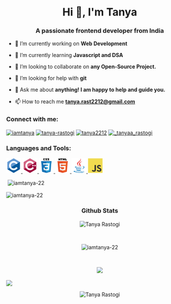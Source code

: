 <h1 align="center">Hi 👋, I'm Tanya</h1>
<h3 align="center">A passionate frontend developer from India</h3>

- 🔭 I’m currently working on **Web Development**

- 🌱 I’m currently learning **Javascript and DSA**

- 👯 I’m looking to collaborate on **any Open-Source Project.**

- 🤝 I’m looking for help with **git**

- 💬 Ask me about **anything! I am happy to help and guide you.**

- 📫 How to reach me **tanya.rast2212@gmail.com**

<h3 align="left">Connect with me:</h3>
<p align="left">
<a href="https://dev.to/iamtanya" target="blank"><img align="center" src="https://cdn.jsdelivr.net/npm/simple-icons@3.0.1/icons/dev-dot-to.svg" alt="iamtanya" height="30" width="40" /></a>
<a href="https://linkedin.com/in/tanya-rastogi" target="blank"><img align="center" src="https://raw.githubusercontent.com/rahuldkjain/github-profile-readme-generator/master/src/images/icons/Social/linked-in-alt.svg" alt="tanya-rastogi" height="30" width="40" /></a>
<a href="https://www.codechef.com/users/tanya2212" target="blank"><img align="center" src="https://cdn.jsdelivr.net/npm/simple-icons@3.1.0/icons/codechef.svg" alt="tanya2212" height="30" width="40" /></a>
<a href="https://www.hackerrank.com/_tanyaa_rastogi" target="blank"><img align="center" src="https://raw.githubusercontent.com/rahuldkjain/github-profile-readme-generator/master/src/images/icons/Social/hackerrank.svg" alt="_tanyaa_rastogi" height="30" width="40" /></a>
</p>

<h3 align="left">Languages and Tools:</h3>
<p align="left"> <a href="https://www.cprogramming.com/" target="_blank"> <img src="https://raw.githubusercontent.com/devicons/devicon/master/icons/c/c-original.svg" alt="c" width="40" height="40"/> </a> <a href="https://www.w3schools.com/cpp/" target="_blank"> <img src="https://raw.githubusercontent.com/devicons/devicon/master/icons/cplusplus/cplusplus-original.svg" alt="cplusplus" width="40" height="40"/> </a> <a href="https://www.w3schools.com/css/" target="_blank"> <img src="https://raw.githubusercontent.com/devicons/devicon/master/icons/css3/css3-original-wordmark.svg" alt="css3" width="40" height="40"/> </a> <a href="https://www.w3.org/html/" target="_blank"> <img src="https://raw.githubusercontent.com/devicons/devicon/master/icons/html5/html5-original-wordmark.svg" alt="html5" width="40" height="40"/> </a> <a href="https://www.java.com" target="_blank"> <img src="https://raw.githubusercontent.com/devicons/devicon/master/icons/java/java-original.svg" alt="java" width="40" height="40"/> </a> <a href="https://developer.mozilla.org/en-US/docs/Web/JavaScript" target="_blank"> <img src="https://raw.githubusercontent.com/devicons/devicon/master/icons/javascript/javascript-original.svg" alt="javascript" width="40" height="40"/> </a> </p>

<p>&nbsp;<img align="center" src="https://github-readme-stats.vercel.app/api?username=iamtanya-22&show_icons=true&locale=en" alt="iamtanya-22" /></p>

<p><img align="center" src="https://github-readme-stats.vercel.app/api/top-langs?username=iamtanya-22&show_icons=true&locale=en&layout=compact" alt="iamtanya-22" /></p>

<h3 align="center">Github Stats</h3>
<p align="center">
  <img align="center" src="https://github-readme-stats.vercel.app/api?username=iamtanya-22&show_icons=true&hide=stars,issues&count_private=true&theme=radical" alt="Tanya Rastogi" />
</p>

<br>

<p align="center">
  <img src="https://github-readme-stats.vercel.app/api/top-langs/?username=iamtanya-22&layout=compact&langs_count=10&count_private=true&theme=radical" alt="iamtanya-22" />
</p>
<br>

<p align="center">
  <img src="http://github-readme-streak-stats.herokuapp.com?user=iamtanya-22&theme=radical" />
</p> 

<p><img align="center" src="https://github-readme-streak-stats.herokuapp.com/?user=iamtanya-22&"  /></p>
<p align="center"> <img src="https://komarev.com/ghpvc/?username=iamtanya-22" alt="Tanya Rastogi"/>  
</p>

